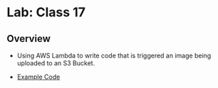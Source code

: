 # Lab: Class 17

## Overview 

- Using AWS Lambda to write code that is triggered an image being uploaded to an S3 Bucket.

- [Example Code](lambda.example.js)
